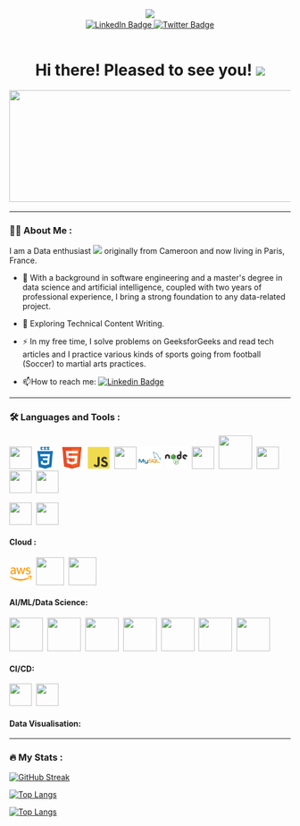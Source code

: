 <div id="header" align="center">
  <img src="https://media.giphy.com/media/v1.Y2lkPTc5MGI3NjExdG1kYXU5emtpZHdidGFhbWJ4bHJ3Nm00aW5ieHk1cWVzdjY1bnBiaCZlcD12MV9pbnRlcm5hbF9naWZfYnlfaWQmY3Q9Zw/qgQUggAC3Pfv687qPC/giphy.gif" width="100"/>

  <div id="badges">
  <a href="your-linkedin-URL">
    <img src="https://img.shields.io/badge/LinkedIn-blue?style=for-the-badge&logo=linkedin&logoColor=white" alt="LinkedIn Badge"/>
  </a>
  <a href="your-twitter-URL">
    <img src="https://img.shields.io/badge/Twitter-black?style=for-the-badge&logo=twitter&logoColor=white" alt="Twitter Badge"/>
  </a>
  </div>

<img src="https://komarev.com/ghpvc/?username=kylian-w&style=flat-square&color=blue" alt=""/>

<h1>
  Hi there! Pleased to see you!
  <img src="https://media.giphy.com/media/hvRJCLFzcasrR4ia7z/giphy.gif" width="30px"/>
</h1>
</div>

<div align="center">
  <img src="https://media.giphy.com/media/v1.Y2lkPTc5MGI3NjExeDcyMmRtandqcWQ3M3FkY2dybjJxbzNtcnNpcXh2NWc5dGJxNzg2YyZlcD12MV9pbnRlcm5hbF9naWZfYnlfaWQmY3Q9Zw/ftAyb0CG1FNAIZt4SO/giphy.gif" width="600" height="200"/>
</div>

---

### :man_technologist: About Me :
I am a Data enthusiast <img src="https://media.giphy.com/media/WUlplcMpOCEmTGBtBW/giphy.gif" width="30"> originally from Cameroon and now living in Paris, France.

- :telescope: With a background in software engineering and a master's degree in data science and artificial intelligence, coupled with two years of professional experience, I bring a strong foundation to any data-related project.

- :seedling: Exploring Technical Content Writing.

- :zap: In my free time, I solve problems on GeeksforGeeks and read tech articles and I practice various kinds of sports going from football (Soccer) to martial arts practices.

- :mailbox:How to reach me: [![Linkedin Badge](https://img.shields.io/badge/-Kylian-blue?style=flat&logo=Linkedin&logoColor=white)]( https://www.linkedin.com/in/kylian-wildane-nzokou/) 

---

### :hammer_and_wrench: Languages and Tools :
<div>
  <img src="https://cdn.jsdelivr.net/gh/devicons/devicon@latest/icons/python/python-original.svg" width="40" height="40" />
  <img src="https://github.com/devicons/devicon/blob/master/icons/css3/css3-plain-wordmark.svg"  title="CSS3" alt="CSS" width="40" height="40"/>&nbsp;
  <img src="https://github.com/devicons/devicon/blob/master/icons/html5/html5-original.svg" title="HTML5" alt="HTML" width="40" height="40"/>&nbsp;
  <img src="https://github.com/devicons/devicon/blob/master/icons/javascript/javascript-original.svg" title="JavaScript" alt="JavaScript" width="40" height="40"/>&nbsp;
  <img src="https://cdn.jsdelivr.net/gh/devicons/devicon@latest/icons/postgresql/postgresql-original.svg" width="40" height="40" />
  <img src="https://github.com/devicons/devicon/blob/master/icons/mysql/mysql-original-wordmark.svg" title="MySQL"  alt="MySQL" width="40" height="40"/>&nbsp;
  <img src="https://github.com/devicons/devicon/blob/master/icons/nodejs/nodejs-original-wordmark.svg" title="NodeJS" alt="NodeJS" width="40" height="40"/>&nbsp;
  <img src="https://cdn.jsdelivr.net/gh/devicons/devicon@latest/icons/jupyter/jupyter-original-wordmark.svg" width="40" height="40"/>&nbsp;
<img src="https://cdn.jsdelivr.net/gh/devicons/devicon@latest/icons/elasticsearch/elasticsearch-original-wordmark.svg" width="60" height="60"/>&nbsp;
<img src="https://user-images.githubusercontent.com/25181517/183423775-2276e25d-d43d-4e58-890b-edbc88e915f7.png" width="40" height="40"/>&nbsp;
<img src="https://user-images.githubusercontent.com/25181517/184117132-9e89a93b-65fb-47c3-91e7-7d0f99e7c066.png" width="40" height="40"/>&nbsp;
<img src="https://github.com/marwin1991/profile-technology-icons/assets/62091613/9bf5650b-e534-4eae-8a26-8379d076f3b4" width="40" height="40"/>&nbsp;

<img src="https://user-images.githubusercontent.com/25181517/183570228-6a040b9f-3ddf-47a2-a201-743121dac664.png" width="40" height="40"/>&nbsp;
<img src="https://user-images.githubusercontent.com/25181517/182884177-d48a8579-2cd0-447a-b9a6-ffc7cb02560e.png" width="40" height="40"/>&nbsp;
          
</div>

<div> 

#### Cloud :

  <img src="https://github.com/devicons/devicon/blob/master/icons/amazonwebservices/amazonwebservices-plain-wordmark.svg" title="AWS" alt="AWS" width="40" height="40"/>&nbsp;
<img src="https://cdn.jsdelivr.net/gh/devicons/devicon@latest/icons/googlecloud/googlecloud-original-wordmark.svg" width="50" height="50"/>&nbsp;
<img src="https://cdn.jsdelivr.net/gh/devicons/devicon@latest/icons/azure/azure-original-wordmark.svg" width="50" height="50"/>&nbsp;
</div>
          
<div>  

#### AI/ML/Data Science:

<img src="https://cdn.jsdelivr.net/gh/devicons/devicon@latest/icons/tensorflow/tensorflow-original-wordmark.svg" width="60" height="60"/>&nbsp;
<img src="https://cdn.jsdelivr.net/gh/devicons/devicon@latest/icons/pytorch/pytorch-original-wordmark.svg" width="60" height="60"/>&nbsp;
<img src="https://cdn.jsdelivr.net/gh/devicons/devicon@latest/icons/scikitlearn/scikitlearn-original.svg" width="60" height="60"/>&nbsp;
<img src="https://cdn.jsdelivr.net/gh/devicons/devicon@latest/icons/numpy/numpy-plain-wordmark.svg" width="60" height="60"/>&nbsp;
<img src="https://cdn.jsdelivr.net/gh/devicons/devicon@latest/icons/pandas/pandas-original-wordmark.svg" width="60" height="60"/>&nbsp;
<img src="https://cdn.jsdelivr.net/gh/devicons/devicon@latest/icons/streamlit/streamlit-original-wordmark.svg" width="60" height="60"/>&nbsp;
<img src="https://cdn.jsdelivr.net/gh/devicons/devicon@latest/icons/keras/keras-original-wordmark.svg" width="60" height="60"/>&nbsp;
</div>

#### CI/CD:
<img src="https://cdn.jsdelivr.net/gh/devicons/devicon@latest/icons/docker/docker-original-wordmark.svg" width="40" height="40"/>&nbsp;
<img src="https://cdn.jsdelivr.net/gh/devicons/devicon@latest/icons/kubernetes/kubernetes-original-wordmark.svg" width="40" height="40"/>&nbsp;

#### Data Visualisation:
          
          
---

### :fire: My Stats : 
[![GitHub Streak](http://github-readme-streak-stats.herokuapp.com?user=kylian-w&theme=dark&background=000000)](https://git.io/streak-stats)

[![Top Langs](https://github-readme-stats.vercel.app/api/top-langs/?username=kylian-w)](https://github.com/anuraghazra/github-readme-stats)

[![Top Langs](https://github-readme-stats.vercel.app/api/top-langs/?username=kylian-w&layout=compact&theme=vision-friendly-dark)](https://github.com/anuraghazra/github-readme-stats)



          
          
          

          
          
</div>


<!---
kylian-w/kylian-w is a ✨ special ✨ repository because its `README.md` (this file) appears on your GitHub profile.
You can click the Preview link to take a look at your changes.
--->
